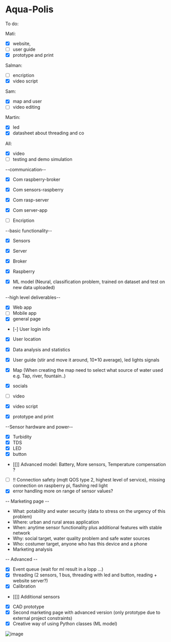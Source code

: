 # Aqua-Polis

To do:

Mati:
- [x] website, 
- [ ] user guide
- [x] prototype and print

Salman:
- [ ] encription
- [x] video script

Sam:
- [x] map and user
- [ ] video editing

Martin:
- [x] led
- [x] datasheet about threading and co

All: 
- [x] video
- [ ] testing and demo simulation

--communication--
- [x] Com raspberry-broker
- [x] Com sensors-raspberry
- [x] Com rasp-server
- [x] Com server-app
- [ ] Encription


--basic functionality--
- [x] Sensors
- [x] Server
- [x] Broker
- [x] Raspberry  
- [x] ML model (Neural, classification problem, trained on dataset and test on new data uploaded)


--high level deliverables--
- [x] Web app
- [ ] Mobile app
- [x] general page
- [-] User login info
- [x] User location
- [x] Data analysis and statistics
- [x] User guide (stir and move it around, 10*10 average), led lights signals
- [x] Map (When creating the map need to select what source of water used e.g. Tap, river, fountain..)
- [x] socials
- [ ] video
- [x] video script
- [x] prototype and print


--Sensor hardware and power--
- [x] Turbidity
- [x] TDS
- [x] LED 
- [x] button
- [[]] Advanced model: Battery, More sensors, Temperature compensation ?
- [ ] !! Connection safety (mqtt QOS type 2, highest level of service), missing connection on raspberry pi, flashing red light
- [x] error handling more on range of sensor values?

-- Marketing page --
- What: potability and water security (data to stress on the urgency of this problem)
- Where: urban and rural areas application
- When: anytime sensor functionality plus additional features with stable network
- Why: social target, water quality problem and safe water sources
- Who: costumer target, anyone who has this device and a phone
- Marketing analysis

-- Advanced --
- [x] Event queue (wait for ml result in a lopp ...)
- [x] threading (2 sensors, 1 bus, threading with led and button, reading + website server?)
- [x] Calibration
- [[]] Additional sensors
- [x] CAD prototype
- [x] Second marketing page with advanced version (only prototype due to external project constraints)
- [x] Creative way of using Python classes (ML model)

![image](https://user-images.githubusercontent.com/59872205/155750775-1b88fc73-87a6-4835-b799-27842b31e469.png)
